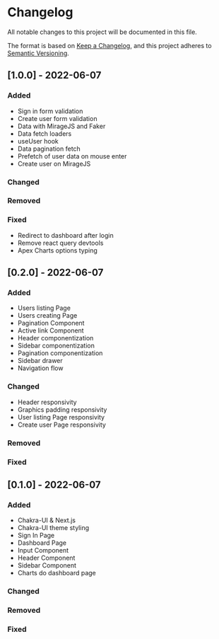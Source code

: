 # Changelog

All notable changes to this project will be documented in this file.

The format is based on [Keep a Changelog](https://keepachangelog.com/en/1.0.0/),
and this project adheres to [Semantic Versioning](https://semver.org/spec/v2.0.0.html).

## [1.0.0] - 2022-06-07

### Added

- Sign in form validation
- Create user form validation
- Data with MirageJS and Faker
- Data fetch loaders
- useUser hook
- Data pagination fetch
- Prefetch of user data on mouse enter
- Create user on MirageJS

### Changed

### Removed

### Fixed

- Redirect to dashboard after login
- Remove react query devtools
- Apex Charts options typing

## [0.2.0] - 2022-06-07

### Added

- Users listing Page
- Users creating Page
- Pagination Component
- Active link Component
- Header componentization
- Sidebar componentization
- Pagination componentization
- Sidebar drawer
- Navigation flow

### Changed

- Header responsivity
- Graphics padding responsivity
- User listing Page responsivity
- Create user Page responsivity

### Removed

### Fixed

## [0.1.0] - 2022-06-07

### Added

- Chakra-UI & Next.js
- Chakra-UI theme styling
- Sign In Page
- Dashboard Page
- Input Component
- Header Component
- Sidebar Component
- Charts do dashboard page

### Changed

### Removed

### Fixed
